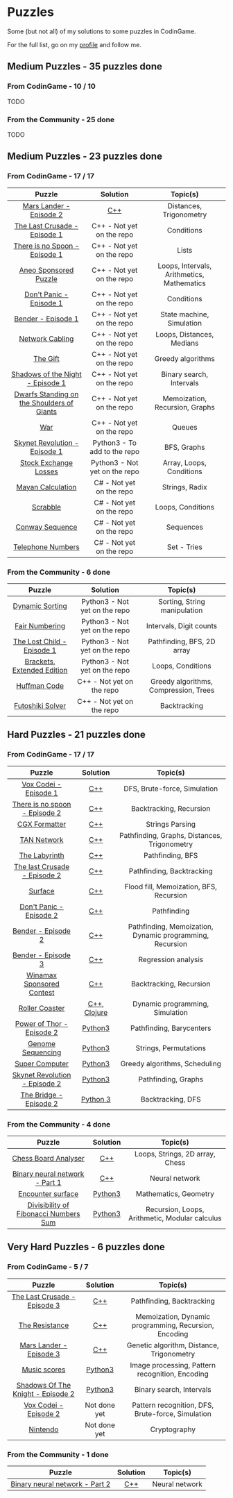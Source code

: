 # Puzzles

Some (but not all) of my solutions to some puzzles in CodinGame.

For the full list, go on my [profile](https://www.codingame.com/profile/b944cb66159c494961db183c595578915353933) and follow me.

## Medium Puzzles - 35 puzzles done

### From CodinGame - 10 / 10

TODO

### From the Community - 25 done

TODO

## Medium Puzzles - 23 puzzles done

### From CodinGame - 17 / 17

| Puzzle | Solution | Topic(s) |
| :---: | :------: | :------: |
| [Mars Lander - Episode 2](https://www.codingame.com/training/medium/mars-lander-episode-2) | [C++](https://github.com/JujuDel/MarLander_Genetic) | Distances, Trigonometry |
| [The Last Crusade - Episode 1](https://www.codingame.com/training/medium/the-last-crusade-episode-1) | C++ - Not yet on the repo | Conditions |
| [There is no Spoon - Episode 1](https://www.codingame.com/training/medium/there-is-no-spoon-episode-1) | C++ - Not yet on the repo | Lists |
| [Aneo Sponsored Puzzle](https://www.codingame.com/training/medium/aneo) | C++ - Not yet on the repo | Loops, Intervals, Arithmetics, Mathematics |
| [Don't Panic - Episode 1](https://www.codingame.com/training/medium/don't-panic-episode-1) | C++ - Not yet on the repo | Conditions |
| [Bender - Episode 1](https://www.codingame.com/training/medium/bender-episode-1) | C++ - Not yet on the repo | State machine, Simulation |
| [Network Cabling](https://www.codingame.com/training/medium/network-cabling) | C++ - Not yet on the repo | Loops, Distances, Medians |
| [The Gift](https://www.codingame.com/training/medium/the-gift) | C++ - Not yet on the repo | Greedy algorithms |
| [Shadows of the Night - Episode 1](https://www.codingame.com/training/medium/shadows-of-the-knight-episode-1) | C++ - Not yet on the repo | Binary search, Intervals |
| [Dwarfs Standing on the Shoulders of Giants](https://www.codingame.com/training/medium/dwarfs-standing-on-the-shoulders-of-giants) | C++ - Not yet on the repo | Memoization, Recursion, Graphs |
| [War](https://www.codingame.com/training/medium/winamax-battle) | C++ - Not yet on the repo | Queues |
| [Skynet Revolution - Episode 1](https://www.codingame.com/training/medium/skynet-revolution-episode-1) | Python3 - To add to the repo | BFS, Graphs |
| [Stock Exchange Losses](https://www.codingame.com/training/medium/stock-exchange-losses) | Python3 - Not yet on the repo | Array, Loops, Conditions |
| [Mayan Calculation](https://www.codingame.com/training/medium/mayan-calculation) | C# - Not yet on the repo | Strings, Radix |
| [Scrabble](https://www.codingame.com/training/medium/scrabble) | C# - Not yet on the repo | Loops, Conditions |
| [Conway Sequence](https://www.codingame.com/training/medium/conway-sequence) | C# - Not yet on the repo | Sequences |
| [Telephone Numbers](https://www.codingame.com/training/medium/telephone-numbers) | C# - Not yet on the repo | Set - Tries |

### From the Community - 6 done

| Puzzle | Solution | Topic(s) |
| :---: | :------: | :------: |
| [Dynamic Sorting](https://www.codingame.com/training/medium/dynamic-sorting) | Python3 - Not yet on the repo | Sorting, String manipulation |
| [Fair Numbering](https://www.codingame.com/training/medium/fair-numbering) | Python3 - Not yet on the repo | Intervals, Digit counts |
| [The Lost Child - Episode 1](https://www.codingame.com/training/medium/the-lost-child-episode-1) | Python3 - Not yet on the repo | Pathfinding, BFS, 2D array |
| [Brackets, Extended Edition](https://www.codingame.com/training/medium/brackets-extended-edition) | Python3 - Not yet on the repo | Loops, Conditions |
| [Huffman Code](https://www.codingame.com/training/medium/huffman-code) | C++ - Not yet on the repo | Greedy algorithms, Compression, Trees |
| [Futoshiki Solver](https://www.codingame.com/training/medium/futoshiki-solver) | C++ - Not yet on the repo | Backtracking |

## Hard Puzzles - 21 puzzles done

### From CodinGame - 17 / 17

| Puzzle | Solution | Topic(s) |
| :---: | :------: | :------: |
| [Vox Codei - Episode 1](https://www.codingame.com/training/hard/vox-codei-episode-1) | [C++](./Hard/voxCodei_Episode1.cpp) | DFS, Brute-force, Simulation |
| [There is no spoon - Episode 2](https://www.codingame.com/training/hard/there-is-no-spoon-episode-2) | [C++](./Hard/thereIsNoSpoon_Episode2.cpp) | Backtracking, Recursion |
| [CGX Formatter](https://www.codingame.com/training/hard/cgx-formatter) | [C++](./Hard/cgxFormatter.cpp) | Strings Parsing |
| [TAN Network](https://www.codingame.com/training/hard/tan-network) | [C++](./Hard/tanNetwork.cpp) | Pathfinding, Graphs, Distances, Trigonometry |
| [The Labyrinth](https://www.codingame.com/training/hard/the-labyrinth) | [C++](./Hard/theLabyrinth.cpp) | Pathfinding, BFS |
| [The last Crusade - Episode 2](https://www.codingame.com/training/hard/the-last-crusade-episode-2) | [C++](./Hard/theLastCrusade_Episode2.cpp) | Pathfinding, Backtracking |
| [Surface](https://www.codingame.com/training/hard/surface) | [C++](./Hard/surface.cpp) | Flood fill, Memoization, BFS, Recursion |
| [Don't Panic - Episode 2](https://www.codingame.com/training/hard/don't-panic-episode-2) | [C++](./Hard/dontPanic_Episode2.cpp) | Pathfinding |
| [Bender - Episode 2](https://www.codingame.com/training/hard/bender-episode-2) | [C++](./Hard/bender_Episode2.cpp) | Pathfinding, Memoization, Dynamic programming, Recursion |
| [Bender - Episode 3](https://www.codingame.com/training/hard/bender-episode-3) | [C++](./Hard/bender_Episode3.cpp) | Regression analysis |
| [Winamax Sponsored Contest](https://www.codingame.com/training/hard/winamax-sponsored-contest) | [C++](./Hard/winamaxSponsoredContest.cpp) | Backtracking, Recursion |
| [Roller Coaster](https://www.codingame.com/training/hard/roller-coaster) | [C++](./Hard/rollerCoaster.cpp), [Clojure](./Hard/rollerCoaster.clj) | Dynamic programming, Simulation |
| [Power of Thor - Episode 2](https://www.codingame.com/training/hard/power-of-thor-episode-2) | [Python3](./Hard/powerOfThor_Episode2.py) | Pathfinding, Barycenters |
| [Genome Sequencing](https://www.codingame.com/training/hard/genome-sequencing) | [Python3](./Hard/genomeSequencing.py) | Strings, Permutations |
| [Super Computer](https://www.codingame.com/training/hard/super-computer) | [Python3](./Hard/superComputer.py) | Greedy algorithms, Scheduling |
| [Skynet Revolution - Episode 2](https://www.codingame.com/training/hard/skynet-revolution-episode-2) | [Python3](./Hard/skynetRevolution_Episode2.py) | Pathfinding, Graphs |
| [The Bridge - Episode 2](https://www.codingame.com/training/hard/the-bridge-episode-2) | [Python 3](./Hard/theBridge.py) | Backtracking, DFS |

### From the Community - 4 done

| Puzzle | Solution | Topic(s) |
| :---: | :------: | :------: |
| [Chess Board Analyser](https://www.codingame.com/training/hard/chess-board-analyzer) | [C++](./Hard/chessBoardAnalyser.cpp) | Loops, Strings, 2D array, Chess |
| [Binary neural network - Part 1](https://www.codingame.com/training/hard/binary-neural-network---part-1) | [C++](./Hard/binaryNeuralNetwork_Part1.cpp) | Neural network |
| [Encounter surface](https://www.codingame.com/training/hard/encounter-surface) | [Python3](./Hard/encounterSurface.py) | Mathematics, Geometry |
| [Divisibility of Fibonacci Numbers Sum](https://www.codingame.com/training/hard/divisibility-of-fibonacci-numbers-sum) | [Python3](./Hard/divisibilityOfFibonacciNumbersSum.py) | Recursion, Loops, Arithmetic, Modular calculus |

## Very Hard Puzzles - 6 puzzles done

### From CodinGame - 5 / 7

| Puzzle | Solution | Topic(s) |
| :---: | :------: | :------: |
| [The Last Crusade - Episode 3](https://www.codingame.com/training/expert/the-last-crusade-episode-3) | [C++](./VeryHard/theLastCrusade_Episode3.cpp) | Pathfinding, Backtracking |
| [The Resistance](https://www.codingame.com/training/expert/the-resistance) | [C++](./VeryHard/theResistance.cpp) | Memoization, Dynamic programming, Recursion, Encoding |
| [Mars Lander - Episode 3](https://www.codingame.com/training/expert/mars-lander-episode-3) | [C++](https://github.com/JujuDel/MarLander_Genetic) | Genetic algorithm, Distance, Trigonometry |
| [Music scores](https://www.codingame.com/training/expert/music-scores) | [Python3](./VeryHard/musicScores.py) | Image processing, Pattern recognition, Encoding |
| [Shadows Of The Knight - Episode 2](https://www.codingame.com/training/expert/shadows-of-the-knight-episode-2) | [Python3](./VeryHard/shadowsOfTheKnight_Episode2.py) | Binary search, Intervals |
| [Vox Codei - Episode 2](https://www.codingame.com/training/expert/vox-codei-episode-2) | Not done yet | Pattern recognition, DFS, Brute-force, Simulation |
| [Nintendo](https://www.codingame.com/training/expert/nintendo-sponsored-contest) | Not done yet | Cryptography |

### From the Community - 1 done

| Puzzle | Solution | Topic(s) |
| :---: | :------: | :------: |
| [Binary neural network - Part 2](https://www.codingame.com/training/expert/binary-neural-network---part-2) | [C++](./VeryHard/binaryNeuralNetwork_Part2.cpp) | Neural network |